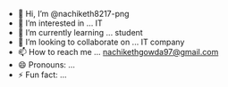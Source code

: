 - 👋 Hi, I’m @nachiketh8217-png
- 👀 I’m interested in ... IT
- 🌱 I’m currently learning ... student
- 💞️ I’m looking to collaborate on ... IT company
- 📫 How to reach me ... nachikethgowda97@gmail.com
- 😄 Pronouns: ...
- ⚡ Fun fact: ...

<!---
nachiketh9-png/nachiketh9-png is a ✨ special ✨ repository because its `README.md` (this file) appears on your GitHub profile.
You can click the Preview link to take a look at your changes.
--->
